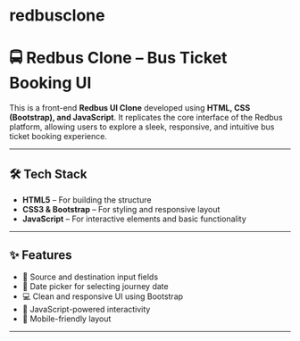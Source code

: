 # redbusclone
# 🚍 Redbus Clone – Bus Ticket Booking UI

This is a front-end **Redbus UI Clone** developed using **HTML, CSS (Bootstrap), and JavaScript**. It replicates the core interface of the Redbus platform, allowing users to explore a sleek, responsive, and intuitive bus ticket booking experience.

---

## 🛠️ Tech Stack

- **HTML5** – For building the structure  
- **CSS3 & Bootstrap** – For styling and responsive layout  
- **JavaScript** – For interactive elements and basic functionality

---

## ✨ Features

- 🎯 Source and destination input fields  
- 📅 Date picker for selecting journey date  
- 💻 Clean and responsive UI using Bootstrap  
- 🔁 JavaScript-powered interactivity  
- 📱 Mobile-friendly layout

---
